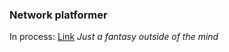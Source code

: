 ### Network platformer  
  In process: [Link](https://elusiveway.github.io/network-platformer/)
*Just a fantasy outside of the mind*